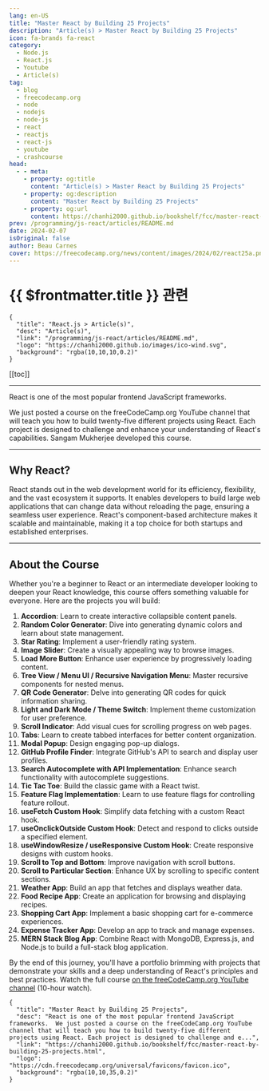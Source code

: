 ```yaml
---
lang: en-US
title: "Master React by Building 25 Projects"
description: "Article(s) > Master React by Building 25 Projects"
icon: fa-brands fa-react
category:
  - Node.js
  - React.js
  - Youtube
  - Article(s)
tag:
  - blog
  - freecodecamp.org
  - node
  - nodejs
  - node-js
  - react
  - reactjs
  - react-js
  - youtube
  - crashcourse
head:
  - - meta:
    - property: og:title
      content: "Article(s) > Master React by Building 25 Projects"
    - property: og:description
      content: "Master React by Building 25 Projects"
    - property: og:url
      content: https://chanhi2000.github.io/bookshelf/fcc/master-react-by-building-25-projects.html
prev: /programming/js-react/articles/README.md
date: 2024-02-07
isOriginal: false
author: Beau Carnes
cover: https://freecodecamp.org/news/content/images/2024/02/react25a.png
---
```


# {{ $frontmatter.title }} 관련

```component VPCard
{
  "title": "React.js > Article(s)",
  "desc": "Article(s)",
  "link": "/programming/js-react/articles/README.md",
  "logo": "https://chanhi2000.github.io/images/ico-wind.svg",
  "background": "rgba(10,10,10,0.2)"
}
```

[[toc]]

---

<SiteInfo
  name="Master React by Building 25 Projects"
  desc="React is one of the most popular frontend JavaScript frameworks.  We just posted a course on the freeCodeCamp.org YouTube channel that will teach you how to build twenty-five different projects using React. Each project is designed to challenge and e..."
  url="https://freecodecamp.org/news/master-react-by-building-25-projects"
  logo="https://cdn.freecodecamp.org/universal/favicons/favicon.ico"
  preview="https://freecodecamp.org/news/content/images/2024/02/react25a.png"/>

React is one of the most popular frontend JavaScript frameworks.

We just posted a course on the freeCodeCamp.org YouTube channel that will teach you how to build twenty-five different projects using React. Each project is designed to challenge and enhance your understanding of React's capabilities. Sangam Mukherjee developed this course.

---

## Why React?

React stands out in the web development world for its efficiency, flexibility, and the vast ecosystem it supports. It enables developers to build large web applications that can change data without reloading the page, ensuring a seamless user experience. React's component-based architecture makes it scalable and maintainable, making it a top choice for both startups and established enterprises.

---

## About the Course

Whether you're a beginner to React or an intermediate developer looking to deepen your React knowledge, this course offers something valuable for everyone. Here are the projects you will build:

1. **Accordion**: Learn to create interactive collapsible content panels.
2. **Random Color Generator**: Dive into generating dynamic colors and learn about state management.
3. **Star Rating**: Implement a user-friendly rating system.
4. **Image Slider**: Create a visually appealing way to browse images.
5. **Load More Button**: Enhance user experience by progressively loading content.
6. **Tree View / Menu UI / Recursive Navigation Menu**: Master recursive components for nested menus.
7. **QR Code Generator**: Delve into generating QR codes for quick information sharing.
8. **Light and Dark Mode / Theme Switch**: Implement theme customization for user preference.
9. **Scroll Indicator**: Add visual cues for scrolling progress on web pages.
10. **Tabs**: Learn to create tabbed interfaces for better content organization.
11. **Modal Popup**: Design engaging pop-up dialogs.
12. **GitHub Profile Finder**: Integrate GitHub's API to search and display user profiles.
13. **Search Autocomplete with API Implementation**: Enhance search functionality with autocomplete suggestions.
14. **Tic Tac Toe**: Build the classic game with a React twist.
15. **Feature Flag Implementation**: Learn to use feature flags for controlling feature rollout.
16. **useFetch Custom Hook**: Simplify data fetching with a custom React hook.
17. **useOnclickOutside Custom Hook**: Detect and respond to clicks outside a specified element.
18. **useWindowResize / useResponsive Custom Hook**: Create responsive designs with custom hooks.
19. **Scroll to Top and Bottom**: Improve navigation with scroll buttons.
20. **Scroll to Particular Section**: Enhance UX by scrolling to specific content sections.
21. **Weather App**: Build an app that fetches and displays weather data.
22. **Food Recipe App**: Create an application for browsing and displaying recipes.
23. **Shopping Cart App**: Implement a basic shopping cart for e-commerce experiences.
24. **Expense Tracker App**: Develop an app to track and manage expenses.
25. **MERN Stack Blog App**: Combine React with MongoDB, Express.js, and Node.js to build a full-stack blog application.

By the end of this journey, you'll have a portfolio brimming with projects that demonstrate your skills and a deep understanding of React's principles and best practices. Watch the full course [<VPIcon icon="fa-brands fa-youtube"/>on the freeCodeCamp.org YouTube channel](https://youtu.be/5ZdHfJVAY-s) (10-hour watch).

<VidStack src="youtube/5ZdHfJVAY-s" />

<!-- TODO: add ARTICLE CARD -->
```component VPCard
{
  "title": "Master React by Building 25 Projects",
  "desc": "React is one of the most popular frontend JavaScript frameworks.  We just posted a course on the freeCodeCamp.org YouTube channel that will teach you how to build twenty-five different projects using React. Each project is designed to challenge and e...",
  "link": "https://chanhi2000.github.io/bookshelf/fcc/master-react-by-building-25-projects.html",
  "logo": "https://cdn.freecodecamp.org/universal/favicons/favicon.ico",
  "background": "rgba(10,10,35,0.2)"
}
```
